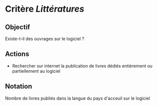 # Critère *Littératures*

## Objectif
Existe-t-il des ouvrages sur le logiciel ?

## Actions
- Rechercher sur internet la publication de livres dédiés entièrement ou partiellement au logiciel   
      
## Notation
Nombre de livres publiés dans la langue du pays d'acceuil sur le logiciel
